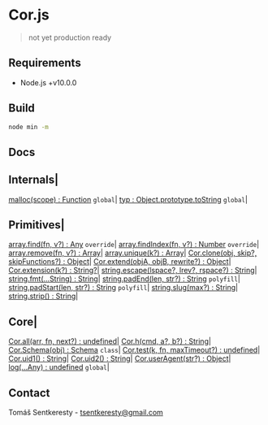 # Cor.js

> not yet production ready

## Requirements

- Node.js +v10.0.0

## Build

```bash
node min -m
```

## Docs

Internals|
-
[malloc(scope) : Function]() `global`|
[typ : Object.prototype.toString]() `global`|


Primitives|
-
[array.find(fn, v?) : Any]() `override`|
[array.findIndex(fn, v?) : Number]() `override`|
[array.remove(fn, v?) : Array]()|
[array.unique(k?) : Array]()|
[Cor.clone(obj, skip?, skipFunctions?) : Object]()|
[Cor.extend(objA, objB, rewrite?) : Object]()|
[Cor.extension(k?) : String?]()|
[string.escape(lspace?, lrev?, rspace?) : String]()|
[string.fmt(...String) : String]()|
[string.padEnd(len, str?) : String]() `polyfill`|
[string.padStart(len, str?) : String]() `polyfill`|
[string.slug(max?) : String]()|
[string.strip() : String]()|


Core|
-
[Cor.all(arr, fn, next?) : undefined]()|
[Cor.h(cmd, a?, b?) : String]()|
[Cor.Schema(obj) : Schema]() `class`|
[Cor.test(k, fn, maxTimeout?) : undefined]()|
[Cor.uid1() : String]()|
[Cor.uid2() : String]()|
[Cor.userAgent(str?) : Object]()|
[log(...Any) : undefined]() `global`|


## Contact

Tomáš Sentkeresty - [tsentkeresty@gmail.com](mailto:tsentkeresty@gmail.com)
